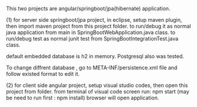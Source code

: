 This two projects are angular/springboot/jpa(hibernate) application.

(1) for server side springboot/jpa project, in eclipse, setup maven plugin, then import maven 
project from this project folder.
to run/debug it as normal java application from main in SpringBootWebApplication.java class.
to run/debug test as normal junit test from SpringBootIntegrationTest.java class.

default embedded database is h2 in memory. 
Postgresql also was tested.

To change diffrent database , go to META-INF/persistence.xml file and follow existed format to edit it.


(2) for client side angular project, setup visual studio codes, then open this project from folder.
from terminal of visual code screen run:  npm start (may be need to run first : npm install)
browser will  open application.
